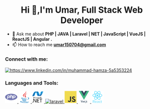<h1 align="center">Hi 👋,I'm Umar, Full Stack Web Developer</h1>

- 💬 Ask me about **PHP | JAVA | Laravel | NET | JavaScript | VueJS | ReactJS | Angular .**
-  📫 How to reach me **umar150704@gmail.com**
<h3 align="left">Connect with me:</h3>
<p align="left">
<a href="https://linkedin.com/in/https://www.linkedin.com/in/muhammad-hamza-5a5353224" target="blank"><img align="center" src="https://raw.githubusercontent.com/rahuldkjain/github-profile-readme-generator/master/src/images/icons/Social/linked-in-alt.svg" alt="https://www.linkedin.com/in/muhammad-hamza-5a5353224" height="30" width="40" /></a>
</p>
<h3 align="left">Languages and Tools:</h3>
<p align="left">
<a href="https://www.php.net/" target="_blank" rel="noreferrer"> 
<img src="https://raw.githubusercontent.com/devicons/devicon/master/icons/php/php-plain.svg" alt="php" width="40" height="40"/>
</a>
<a href="https://www.java.com/en/" target="_blank" rel="noreferrer">
<img src="https://raw.githubusercontent.com/devicons/devicon/master/icons/java/java-original.svg" alt="java" width="40" height="40"/>
</a>
<a href="https://dotnet.microsoft.com/en-us/learn/dotnet/what-is-dotnet" target="_blank" rel="noreferrer">
<img src="https://raw.githubusercontent.com/devicons/devicon/master/icons/dot-net/dot-net-original-wordmark.svg" alt="NET" width="40" height="40"/>
</a>
<a href="https://laravel.com/" target="_blank" rel="noreferrer">
    <img src="https://laravel.com/img/logomark.min.svg" alt="laravel" width="40" height="40"/> 
</a>
  <a href="https://developer.mozilla.org/en-US/docs/Web/JavaScript" target="_blank" rel="noreferrer"> 
<img src="https://raw.githubusercontent.com/devicons/devicon/master/icons/javascript/javascript-original.svg" alt="javascript" width="40" height="40"/> 
</a>
<a href="https://vuejs.org/" target="_blank" rel="noreferrer"> 
<img src="https://raw.githubusercontent.com/devicons/devicon/master/icons/vuejs/vuejs-original-wordmark.svg" alt="vue.js" width="40" height="40"/> 
</a> 
<a href="https://react.dev/" target="_blank" rel="noreferrer"> 
<img src="https://raw.githubusercontent.com/devicons/devicon/master/icons/react/react-original-wordmark.svg" alt="React js" width="40" height="40"/> 
</a> 
</p>
